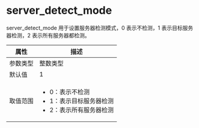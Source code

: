 # server_detect_mode

server_detect_mode 用于设置服务器检测模式，0 表示不检测，1 表示目标服务器检测，2 表示所有服务器都检测。

|  属性    | 描述     |
|----------|---------|
| 参数类型 |   整数类型      |
| 默认值   | 1     |
| 取值范围 | <ul><li>0：表示不检测</li><li>1：表示目标服务器检测</li><li>2：表示所有服务器检测</li></ul>  |
